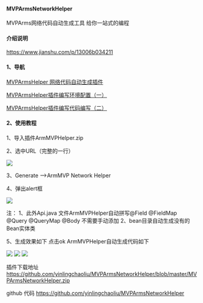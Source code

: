 #### MVPArmsNetworkHelper
MVPArms网络代码自动生成工具 给你一站式的编程
#### 介绍说明
https://www.jianshu.com/p/13006b034211

#### 1、导航

[MVPArmsHelper 网络代码自动生成插件](https://www.jianshu.com/p/13006b034211)

[MVPArmsHelper插件编写环境配置（一）](https://www.jianshu.com/p/35d40e172a63)

[MVPArmsHelper插件编写代码编写（二）](https://www.jianshu.com/p/cd0bd74f800b)

#### 2、使用教程
1、导入插件ArmMVPHelper.zip

2、选中URL（完整的一行）

![](https://upload-images.jianshu.io/upload_images/5526061-ae68b922047c2e44.png?imageMogr2/auto-orient/strip%7CimageView2/2/w/1240)

3、Generate -->ArmMVP Network Helper

4、弹出alert框

![](https://upload-images.jianshu.io/upload_images/5526061-1300ca92e0088262.png?imageMogr2/auto-orient/strip%7CimageView2/2/w/1240)

注：
1、此外Api.java 文件ArmMVPHelper自动拼写@Field @FieldMap @Query @QueryMap @Body 
不需要手动添加
2、bean目录自动生成没有的Bean实体类

5、生成效果如下
点击ok ArmMVPHelper自动生成代码如下

![](https://upload-images.jianshu.io/upload_images/5526061-7e5c68c50038dcf3.png?imageMogr2/auto-orient/strip%7CimageView2/2/w/1240)
![](https://upload-images.jianshu.io/upload_images/5526061-285855ddbbe051a6.png?imageMogr2/auto-orient/strip%7CimageView2/2/w/1240)
![](https://upload-images.jianshu.io/upload_images/5526061-2113b697010bbbbd.png?imageMogr2/auto-orient/strip%7CimageView2/2/w/1240)

插件下载地址
https://github.com/yinlingchaoliu/MVPArmsNetworkHelper/blob/master/MVPArmsNetworkHelper.zip

github 代码
https://github.com/yinlingchaoliu/MVPArmsNetworkHelper
